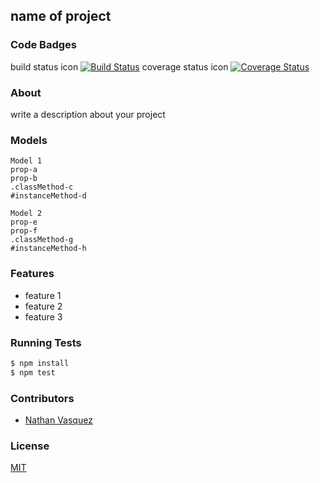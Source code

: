 ## name of project
### Code Badges
build status icon
[![Build Status](https://travis-ci.org/SuperArtie/iron-chef.svg?branch=master)](https://travis-ci.org/SuperArtie/iron-chef)
coverage status icon
[![Coverage Status](https://coveralls.io/repos/SuperArtie/iron-chef/badge.png)](https://coveralls.io/r/SuperArtie/iron-chef)
### About
write a description about your project

### Models
```
Model 1
prop-a
prop-b
.classMethod-c
#instanceMethod-d
```

```
Model 2
prop-e
prop-f
.classMethod-g
#instanceMethod-h
```

### Features
- feature 1
- feature 2
- feature 3

### Running Tests
```bash
$ npm install
$ npm test
```

### Contributors
- [Nathan Vasquez](https://github.com/superartie)

### License
[MIT](LICENSE)

